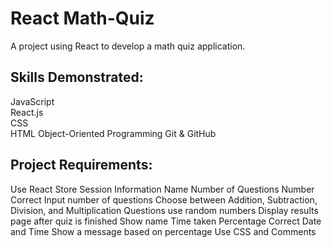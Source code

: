 # React Math-Quiz

A project using React to develop a math quiz application.

## Skills Demonstrated:
JavaScript  
React.js  
CSS  
HTML
Object-Oriented Programming
Git & GitHub

## Project Requirements:
Use React
Store Session Information
 	Name
 	Number of Questions
 	Number Correct
Input number of questions
Choose between Addition, Subtraction, Division, and Multiplication
Questions use random numbers
Display results page after quiz is finished
 	Show name
 	Time taken
 	Percentage Correct
 	Date and Time
 	Show a message based on percentage
Use CSS and Comments




